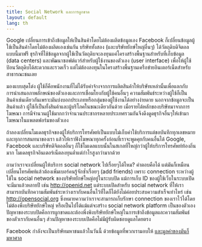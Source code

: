 ```yaml
---
title: Social Network และการผูกขาด
layout: default
lang: th
---
```


<p>Google เปลี่ยนการเข้าถึงข้อมูลให้เป็นสินค้าโดยไม่ต้องผลิตข้อมูลเอง Facebook ก็เปลี่ยนข้อมูลผู้ใช้เป็นสินค้าโดยไม่ต้องผลิตเองเช่นกัน บริษัททั้งสอง (และบริษัทยักษ์ใหญ่อื่นๆ) ได้วัตถุดิบดิจิตอลแบบนี้มาฟรี ธุรกิจที่ใช้ข้อมูลจากผู้ใช้เป็นวัตถุดิบจะลงทุนแค่โครงสร้างพื้นฐานสำหรับที่เก็บข้อมูล (data centers) และพัฒนาซอฟต์แวร์สำหรับผู้ใช้งานของตัวเอง (user interface) เพื่อให้ผู้ใช้ป้อนวัตถุดิบได้สะดวกและรวดเร็ว แต่ไม่ต้องลงทุนในโครงสร้างพื้นฐานเครือข่ายอินเตอร์เน็ตสำหรับสาธารณะชนเลย </p>
<p>มองแบบสุดโต่ง ผู้ใช้ก็คือพนักงานที่ไม่ได้รับค่าจ้างจากการผลิตสินค้าให้บริษัทเหล่านั้นเพื่อแลกกับการนำเสนอภาพลักษณ์ของตัวเองและการเชื่อมโยงกับผู้ใช้คนอื่นๆ ความสัมพันธ์ระหว่างผู้ใช้ก็เป็นสินค้าเช่นเดียวกันเพราะมันบ่งบอกประเภทหรือกลุ่มของผู้ใช้งานได้อย่างง่ายดาย นอกจากข้อมูลจะเป็นสินค้าแล้ว ผู้ใช้ก็เป็นทั้งสินค้าและผู้บริโภคในขณะเดียวกันด้วย เมื่อรายได้หลักของบริษัทมาจากการโฆษณา การมีจำนวนผู้ใช้มากกว่าจำนวนประชากรหลายประเทศรวมกันจึงดึงดูดธุรกิจอื่นๆให้เข้ามาโฆษณาในแพลตฟอร์มของตัวเอง</p>
<p>ถ้าลองเปลี่ยนโมเดลธุรกิจของผู้ให้บริการโทรศัพท์เป็นแบบไม่เก็บค่าใช้บริการแต่ขอบันทึกทุกเลขหมายและทุกการสนทนาของเรา แล้วให้เราฟังโฆษณาทุกครั้งก่อนที่เราจะพูดคุยกับคนอื่นได้ Google, Facebook และบริษัทดิจิตอลอื่นๆ ก็ใช้โมเดลแบบนั้นในสเกลที่ใหญ่กว่าผู้ให้บริการโทรศัพท์ท้องถิ่นมาก โมเดลธุรกิจอินเตอร์เน็ตลงทุนต่ำแต่กำไรสูงกว่ามากด้วย</p>
<p>ถามว่าเราจะเปลี่ยนผู้ให้บริการ social network ไปเรื่อยๆได้ไหม? คำตอบคือได้ แต่มันก็เหมือนเปลี่ยนโทรศัพท์แล้วต้องเพิ่มเบอร์คนรู้จักซ้ำเรื่อยๆ (add friends) เพราะ connection ระหว่างผู้ใช้ใน social network ของบริษัทยักษ์ใหญ่อยู่ในระบบปิด แม้การเก็บ ID ของผู้ใช้เว็บในระบบเปิดจะมีมาแล้วหลายปี เช่น <a href="http://openid.net">http://openid.net</a> แต่ระบบเปิดสำหรับ social network ที่ให้เราสามารถบันทึกความสัมพันธ์ระหว่างเรากับคนอื่นไว้ที่ใดก็ได้ยังไม่ค่อยประสบความสำเร็จเท่าไหร่ เช่น <a href="http://opensocial.org">http://opensocial.org</a> ซึ่งหมายความว่าเราจะสามารถเก็บรักษา connection ของเราไว้ได้โดยไม่ต้องพึ่งบริษัทยักษ์ใหญ่ หรือเป็นไปได้แม้แต่จะสร้าง social network platform เป็นของตัวเอง ปัญหาของระบบปิดคือการผูกขาดและต้องพึ่งพิงบริษัทยักษ์ใหญ่ในการเข้าถึงข้อมูลและความสัมพันธ์ของตัวเรากับคนอื่นๆ ส่วนปัญหาของระบบเปิดคือไม่มีผู้รับผิดชอบดูแลโดยตรง</p>
<p>Facebook กำลังจะเป็นบริษัทมหาชนแล้วในวันนี้ ด้วยข้อมูลที่พวกเรามอบให้ <a href="http://www.nytimes.com/interactive/2012/05/17/business/dealbook/how-the-facebook-offering-compares.html">และมูลค่าของมันก็มหาศาล</a></p>

